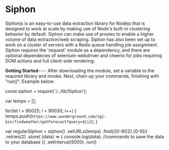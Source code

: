# Siphon
Siphonjs is an easy-to-use data extraction library for Nodejs that is designed to work at scale by making use of Node's built-in clustering behavior by default. Siphon can make use of proxies to enable a higher volume of data extraction/web scraping. Siphon has also been set up to work on a cluster of servers with a Redis queue handling job assignment. Siphon requires the 'request' module as a dependency, and there are optional dependecies of selenium-webdriver and cheerio for jobs requiring DOM actions and full client-side rendering.


**Getting Started**----
After downloading the module, set a variable to the required library and invoke. Next, chain up your commands, finishing with "run()". Example below:

const siphon = require('./../lib/Siphon');

var temps = [];

for(let i = 90025; i < 90030; i++) {
  temps.push(`https://www.wunderground.com/cgi-bin/findweather/getForecast?query=${i}`);
}

var regularSiphon = siphon()
.setURLs(temps)
.find(/[0-9]{2}\.[0-9]/)
.retries(2)
.store( (data) => {
  console.log(data);
  //commands to save the data to your database
})
.setInterval(5000)
.run()

